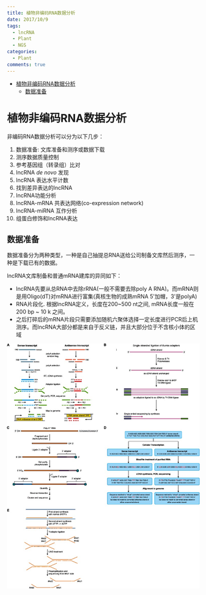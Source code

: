 ```yaml
---
title: 植物非编码RNA数据分析
date: 2017/10/9
tags: 
  - lncRNA
  - Plant
  - NGS
categories:
  - Plant
comments: true
---
```


<!-- @import "[TOC]" {cmd="toc" depthFrom=1 depthTo=6 orderedList=false} -->
<!-- code_chunk_output -->

* [植物非编码RNA数据分析](#植物非编码rna数据分析)
	* [数据准备](#数据准备)

<!-- /code_chunk_output -->

# 植物非编码RNA数据分析

非编码RNA数据分析可以分为以下几步：

1. 数据准备: 文库准备和测序或数据下载
1. 测序数据质量控制
1. 参考基因组（转录组）比对
1. lncRNA _de novo_ 发现
1. lncRNA 表达水平计数
1. 找到差异表达的lncRNA
1. lncRNA功能分析
1. lncRNA-mRNA 共表达网络(co-expression network)
1. lncRNA-miRNA 互作分析
1. 组蛋白修饰和lncRNA表达

## 数据准备

数据准备分为两种类型，一种是自己抽提总RNA送给公司制备文库然后测序，一种是下载已有的数据。

lncRNA文库制备和普通mRNA建库的异同如下：

- lncRNA先要从总RNA中去除rRNA(一般不需要去除poly A RNA)。而mRNA则是用Oligo(dT)对mRNA进行富集(真核生物的成熟mRNA 5'加帽，3'是polyA)
- RNA片段化. 根据lncRNA定义，长度在200~500 nt之间, mRNA长度一般在200 bp ~ 10 k 之间。
- 之后打碎后的mRNA片段只需要添加随机六聚体选择一定长度进行PCR后上机测序。而lncRNA大部分都是来自于反义链，并且大部分位于不含核小体的区域

![常见的链特异性文库制备方法](../../Pictures/CG-14-173_F1.jpg)